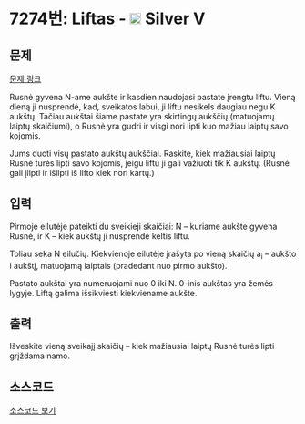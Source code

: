 # 7274번: Liftas - <img src="https://static.solved.ac/tier_small/6.svg" style="height:20px" /> Silver V

<!-- performance -->

<!-- 문제 제출 후 깃허브에 푸시를 했을 때 제출한 코드의 성능이 입력될 공간입니다.-->

<!-- end -->

## 문제

[문제 링크](https://boj.kr/7274)


<p>Rusnė gyvena N-ame aukšte ir kasdien naudojasi pastate įrengtu liftu. Vieną dieną ji nusprendė, kad, sveikatos labui, ji liftu nesikels daugiau negu K aukštų. Tačiau aukštai šiame pastate yra skirtingų aukščių (matuojamų laiptų skaičiumi), o Rusnė yra gudri ir visgi nori lipti kuo mažiau laiptų savo kojomis.</p>

<p>Jums duoti visų pastato aukštų aukščiai. Raskite, kiek mažiausiai laiptų Rusnė turės lipti savo kojomis, jeigu liftu ji gali važiuoti tik K aukštų. (Rusnė gali įlipti ir išlipti iš lifto kiek nori kartų.)</p>



## 입력


<p>Pirmoje eilutėje pateikti du sveikieji skaičiai: N – kuriame aukšte gyvena Rusnė, ir K – kiek aukštų ji nusprendė keltis liftu.</p>

<p>Toliau seka N eilučių. Kiekvienoje eilutėje įrašyta po vieną skaičių a<sub>i</sub> – aukšto i aukštį, matuojamą laiptais (pradedant nuo pirmo aukšto).</p>

<p>Pastato aukštai yra numeruojami nuo 0 iki N. 0-inis aukštas yra žemės lygyje. Liftą galima išsikviesti kiekviename aukšte.</p>



## 출력


<p>Išveskite vieną sveikajį skaičių – kiek mažiausiai laiptų Rusnė turės lipti grįždama namo.</p>



## 소스코드

[소스코드 보기](Liftas.py)